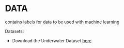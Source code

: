 # DATA
contains labels for data to be used with machine learning

Datasets:

* Download the Underwater Dataset [here](https://drive.google.com/open?id=0B_fefIm3LDfjTnh6SHpiR2VyV28)
